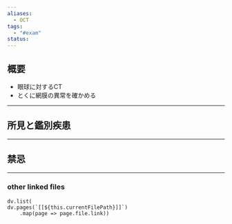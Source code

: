 ```yaml
---
aliases:
  - OCT
tags:
  - "#exam"
status:
---
```

## 概要
- 眼球に対するCT
- とくに網膜の異常を確かめる
---
## 所見と鑑別疾患
---
## 禁忌
---
### other linked files
```dataviewjs
dv.list(
dv.pages(`[[${this.currentFilePath}]]`)
	.map(page => page.file.link))
```

